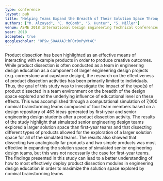 ```yaml
---
type: conference
layout: pub
title: "Helping Teams Expand the Breadth of Their Solution Space Through Product Dissection: A Simulation Based Investigation"
authors: ["M. Alzayed", "C. McComb", "S. Hunter", "S. Miller"]
venue: ASME 2018 International Design Engineering Technical Conferences and Computers and Information in Engineering Conference
year: 2018
accepted: true
googlescholar: "0P9w_S0AAAAJ:hFOr9nPyWt4C"
---
```

Product dissection has been highlighted as an effective means of interacting with example products in order to produce creative outcomes. While product dissection is often conducted as a team in engineering design education as a component of larger engineering design projects (e.g. cornerstone and capstone design), the research on the effectiveness of product dissection activities has been primarily limited to individuals. Thus, the goal of this study was to investigate the impact of the type(s) of product dissected in a team environment on the breadth of the design space explored and the underlying influence of educational level on these effects. This was accomplished through a computational simulation of 7,000 nominal brainstorming teams composed of four team members based on a design repository of 463 ideas generated by first-year and senior engineering design students after a product dissection activity. The results of the study highlight that simulated senior engineering design teams explored a larger solution space than first-year teams and that dissecting different types of products allowed for the exploration of a larger solution space for all of the simulated teams. The results also showed that dissecting two analogically far products and two simple products was most effective in expanding the solution space of simulated senior engineering design teams, but this was not necessarily the case for first-year teams. The findings presented in this study can lead to a better understanding of how to most effectively deploy product dissection modules in engineering design education in order to maximize the solution space explored by nominal brainstorming teams.
